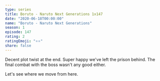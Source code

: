```yaml
---
type: series
title: Boruto - Naruto Next Generations 1x147
date: "2020-06-18T00:00:00"
name: "Boruto - Naruto Next Generations"
season: 1
episode: 147
rating: 2
ratingEmoji: "⭐️⭐️"
share: false
---
```


Decent plot twist at the end. Super happy we've left the prison behind. The final combat with the boss wasn't any good either.

Let's see where we move from here.
